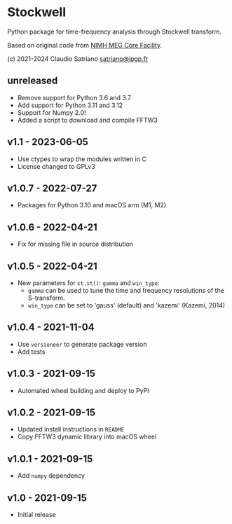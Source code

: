 # Stockwell

Python package for time-frequency analysis through Stockwell transform.

Based on original code from [NIMH MEG Core Facility].

[NIMH MEG Core Facility]: https://kurage.nimh.nih.gov/meglab/Meg/Stockwell.

(c) 2021-2024 Claudio Satriano <satriano@ipgp.fr>

## unreleased

- Remove support for Python 3.6 and 3.7
- Add support for Python 3.11 and 3.12
- Support for Numpy 2.0!
- Added a script to download and compile FFTW3

## v1.1 - 2023-06-05

- Use ctypes to wrap the modules written in C
- License changed to GPLv3

## v1.0.7 - 2022-07-27

- Packages for Python 3.10 and macOS arm (M1, M2)

## v1.0.6 - 2022-04-21

- Fix for missing file in source distribution

## v1.0.5 - 2022-04-21

- New parameters for `st.st()`: `gamma` and `win_type`:
  - `gamma` can be used to tune the time and frequency resolutions
     of the S-transform.
  - `win_type` can be set to 'gauss' (default) and 'kazemi' (Kazemi, 2014)

## v1.0.4 - 2021-11-04

- Use `versioneer` to generate package version
- Add tests

## v1.0.3 - 2021-09-15

- Automated wheel building and deploy to PyPI

## v1.0.2 - 2021-09-15

- Updated install instructions in `README`
- Copy FFTW3 dynamic library into macOS wheel

## v1.0.1 - 2021-09-15

- Add `numpy` dependency

## v1.0 - 2021-09-15

- Initial release
